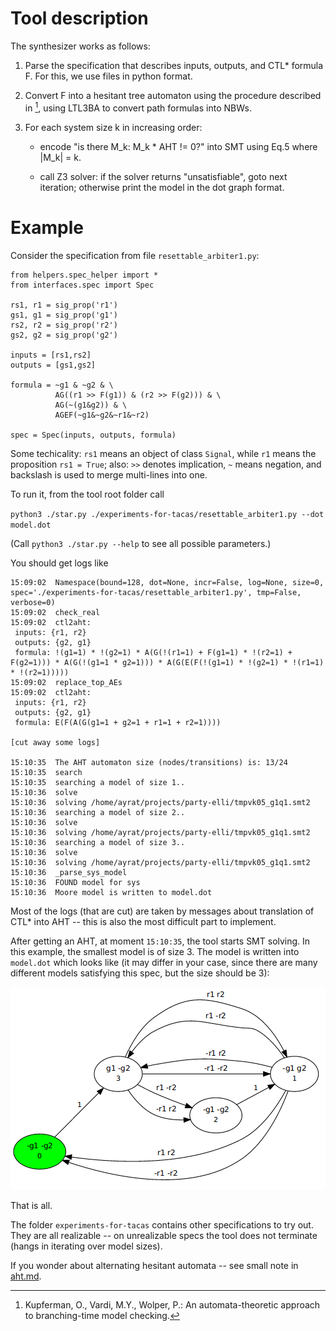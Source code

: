 # Tool description

The synthesizer works as follows:

1) Parse the specification that describes inputs, outputs, and CTL* formula F.
   For this, we use files in python format.

2) Convert F into a hesitant tree automaton using the procedure described in [^1],
   using LTL3BA to convert path formulas into NBWs.

3) For each system size k in increasing order:

   - encode "is there M_k: M_k * AHT != 0?" into SMT
     using Eq.5 where |M_k| = k.

   - call Z3 solver:
     if the solver returns "unsatisfiable", goto next iteration;
     otherwise print the model in the dot graph format.


# Example

Consider the specification from file `resettable_arbiter1.py`:

```
from helpers.spec_helper import *
from interfaces.spec import Spec

rs1, r1 = sig_prop('r1')
gs1, g1 = sig_prop('g1')
rs2, r2 = sig_prop('r2')
gs2, g2 = sig_prop('g2')

inputs = [rs1,rs2]
outputs = [gs1,gs2]

formula = ~g1 & ~g2 & \
          AG((r1 >> F(g1)) & (r2 >> F(g2))) & \
          AG(~(g1&g2)) & \
          AGEF(~g1&~g2&~r1&~r2)

spec = Spec(inputs, outputs, formula)
```

Some techicality:
`rs1` means an object of class `Signal`,
while `r1` means the proposition `rs1 = True`;
also: `>>` denotes implication, `~` means negation,
and backslash is used to merge multi-lines into one.

To run it, from the tool root folder call

`python3 ./star.py ./experiments-for-tacas/resettable_arbiter1.py --dot model.dot`

(Call `python3 ./star.py --help` to see all possible parameters.)

You should get logs like
```
15:09:02  Namespace(bound=128, dot=None, incr=False, log=None, size=0, spec='./experiments-for-tacas/resettable_arbiter1.py', tmp=False, verbose=0)
15:09:02  check_real
15:09:02  ctl2aht: 
 inputs: {r1, r2}
 outputs: {g2, g1}
 formula: !(g1=1) * !(g2=1) * A(G(!(r1=1) + F(g1=1) * !(r2=1) + F(g2=1))) * A(G(!(g1=1 * g2=1))) * A(G(E(F(!(g1=1) * !(g2=1) * !(r1=1) * !(r2=1)))))
15:09:02  replace_top_AEs
15:09:02  ctl2aht: 
 inputs: {r1, r2}
 outputs: {g2, g1}
 formula: E(F(A(G(g1=1 + g2=1 + r1=1 + r2=1))))

[cut away some logs]

15:10:35  The AHT automaton size (nodes/transitions) is: 13/24
15:10:35  search
15:10:35  searching a model of size 1..
15:10:36  solve
15:10:36  solving /home/ayrat/projects/party-elli/tmpvk05_g1q1.smt2
15:10:36  searching a model of size 2..
15:10:36  solve
15:10:36  solving /home/ayrat/projects/party-elli/tmpvk05_g1q1.smt2
15:10:36  searching a model of size 3..
15:10:36  solve
15:10:36  solving /home/ayrat/projects/party-elli/tmpvk05_g1q1.smt2
15:10:36  _parse_sys_model
15:10:36  FOUND model for sys
15:10:36  Moore model is written to model.dot
```

Most of the logs (that are cut) are taken by messages about translation of CTL* into AHT
-- this is also the most difficult part to implement.

After getting an AHT, at moment `15:10:35`, the tool starts SMT solving.
In this example, the smallest model is of size 3.
The model is written into `model.dot` which looks like
(it may differ in your case, since there are many different models satisfying this spec,
 but the size should be 3):

  ![](postponed_arbiter.png)

That is all.

The folder `experiments-for-tacas` contains other specifications to try out.
They are all realizable -- on unrealizable specs the tool does not terminate
(hangs in iterating over model sizes).

If you wonder about alternating hesitant automata -- see small note in [aht.md](aht.md).


  [^1]: Kupferman, O., Vardi, M.Y., Wolper, P.: An automata-theoretic approach to branching-time model checking.
